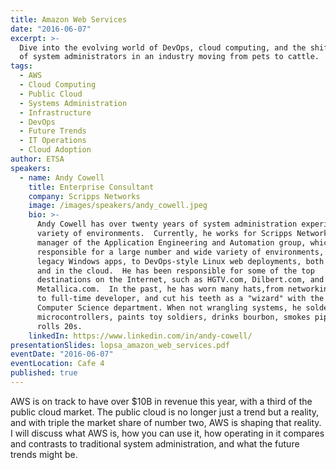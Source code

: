 ```yaml
---
title: Amazon Web Services
date: "2016-06-07"
excerpt: >-
  Dive into the evolving world of DevOps, cloud computing, and the shifting role
  of system administrators in an industry moving from pets to cattle.
tags:
  - AWS
  - Cloud Computing
  - Public Cloud
  - Systems Administration
  - Infrastructure
  - DevOps
  - Future Trends
  - IT Operations
  - Cloud Adoption
author: ETSA
speakers:
  - name: Andy Cowell
    title: Enterprise Consultant
    company: Scripps Networks
    image: /images/speakers/andy_cowell.jpeg
    bio: >-
      Andy Cowell has over twenty years of system administration experience in a
      variety of environments.  Currently, he works for Scripps Networks as the
      manager of the Application Engineering and Automation group, which is
      responsible for a large number and wide variety of environments, from
      legacy Windows apps, to DevOps-style Linux web deployments, both on-prem
      and in the cloud.  He has been responsible for some of the top
      destinations on the Internet, such as HGTV.com, Dilbert.com, and
      Metallica.com.  In the past, he has worn many hats,from networking admin
      to full-time developer, and cut his teeth as a "wizard" with the UTK
      Computer Science department. When not wrangling systems, he solders
      microcontrollers, paints toy soldiers, drinks bourbon, smokes pipes, and
      rolls 20s.
    linkedIn: https://www.linkedin.com/in/andy-cowell/
presentationSlides: lopsa_amazon_web_services.pdf
eventDate: "2016-06-07"
eventLocation: Cafe 4
published: true
---
```


AWS is on track to have over $10B in revenue this year, with a third of the public cloud market. The public cloud is no longer just a trend but a reality, and with triple the market share of number two, AWS is shaping that reality. I will discuss what AWS is, how you can use it, how operating in it compares and contrasts to traditional system administration, and what the future trends might be.
